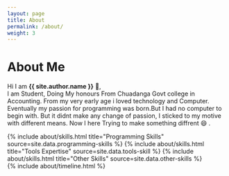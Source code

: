 ```yaml
---
layout: page
title: About
permalink: /about/
weight: 3
---
```


# **About Me**

Hi I am **{{ site.author.name }}** :wave:,<br>
I am Student, Doing My honours From Chuadanga Govt college in Accounting. From my very early age i loved technology and Computer. Eventually my passion for programming was born.But I had no computer to begin with. But it didnt make any change of passion, I sticked to my motive with different means. Now I here Trying to make something diffrent :smile: .

<div class="row">
{% include about/skills.html title="Programming Skills" source=site.data.programming-skills %}
{% include about/skills.html title="Tools Expertise" source=site.data.tools-skill %}
{% include about/skills.html title="Other Skills" source=site.data.other-skills %}
</div>

<div class="row">
{% include about/timeline.html %}
</div>